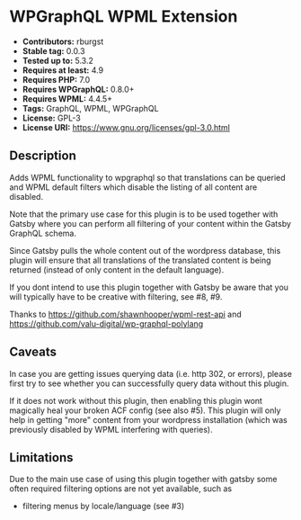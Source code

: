 # WPGraphQL WPML Extension

* **Contributors:** rburgst
* **Stable tag:** 0.0.3
* **Tested up to:** 5.3.2
* **Requires at least:** 4.9
* **Requires PHP:** 7.0
* **Requires WPGraphQL:** 0.8.0+
* **Requires WPML:** 4.4.5+
* **Tags:** GraphQL, WPML, WPGraphQL
* **License:** GPL-3
* **License URI:** https://www.gnu.org/licenses/gpl-3.0.html

## Description

Adds WPML functionality to wpgraphql so that translations can be queried
and WPML default filters which disable the listing of all content
are disabled.

Note that the primary use case for this plugin is to be used together with Gatsby
where you can perform all filtering of your content within the Gatsby GraphQL schema.

Since Gatsby pulls the whole content out of the wordpress database, this plugin
will ensure that all translations of the translated content is being returned
(instead of only content in the default language).

If you dont intend to use this plugin together with Gatsby be aware that you 
will typically have to be creative with filtering, see #8, #9.

Thanks to https://github.com/shawnhooper/wpml-rest-api
and https://github.com/valu-digital/wp-graphql-polylang

## Caveats

In case you are getting issues querying data (i.e. http 302, or errors), please
first try to see whether you can successfully query data without this plugin.

If it does not work without this plugin, then enabling this plugin wont
magically heal your broken ACF config (see also #5).
This plugin will only help in getting "more" content from your
wordpress installation (which was previously disabled by WPML interfering with queries).

## Limitations

Due to the main use case of using this plugin together with gatsby some often required 
filtering options are not yet available, such as

* filtering menus by locale/language (see #3)

